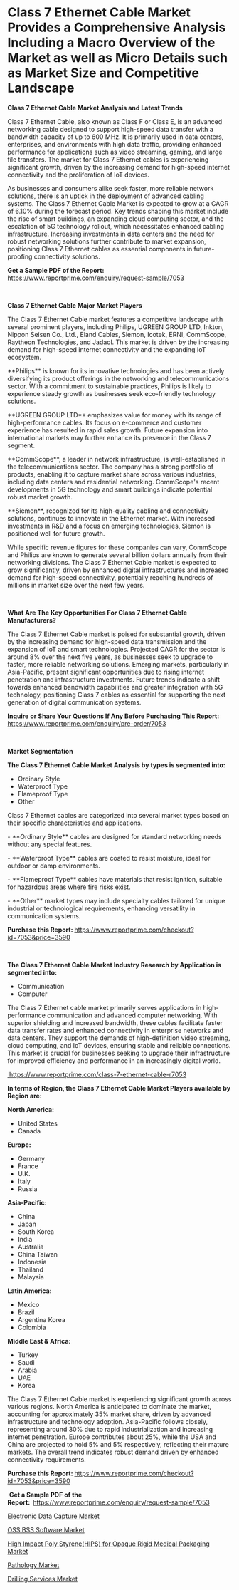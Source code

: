 <p><h1>Class 7 Ethernet Cable Market Provides a Comprehensive Analysis Including a Macro Overview of the Market as well as Micro Details such as Market Size and Competitive Landscape</h1></p><p><strong>Class 7 Ethernet Cable Market Analysis and Latest Trends</strong></p>
<p><p>Class 7 Ethernet Cable, also known as Class F or Class E, is an advanced networking cable designed to support high-speed data transfer with a bandwidth capacity of up to 600 MHz. It is primarily used in data centers, enterprises, and environments with high data traffic, providing enhanced performance for applications such as video streaming, gaming, and large file transfers. The market for Class 7 Ethernet cables is experiencing significant growth, driven by the increasing demand for high-speed internet connectivity and the proliferation of IoT devices. </p><p>As businesses and consumers alike seek faster, more reliable network solutions, there is an uptick in the deployment of advanced cabling systems. The Class 7 Ethernet Cable Market is expected to grow at a CAGR of 6.10% during the forecast period. Key trends shaping this market include the rise of smart buildings, an expanding cloud computing sector, and the escalation of 5G technology rollout, which necessitates enhanced cabling infrastructure. Increasing investments in data centers and the need for robust networking solutions further contribute to market expansion, positioning Class 7 Ethernet cables as essential components in future-proofing connectivity solutions.</p></p>
<p><strong>Get a Sample PDF of the Report:&nbsp;</strong> <a href="https://www.reportprime.com/enquiry/request-sample/7053">https://www.reportprime.com/enquiry/request-sample/7053</a></p>
<p>&nbsp;</p>
<p><strong>Class 7 Ethernet Cable Major Market Players</strong></p>
<p><p>The Class 7 Ethernet Cable market features a competitive landscape with several prominent players, including Philips, UGREEN GROUP LTD, Inkton, Nippon Seisen Co., Ltd., Eland Cables, Siemon, Icotek, ERNI, CommScope, Raytheon Technologies, and Jadaol. This market is driven by the increasing demand for high-speed internet connectivity and the expanding IoT ecosystem.</p><p>**Philips** is known for its innovative technologies and has been actively diversifying its product offerings in the networking and telecommunications sector. With a commitment to sustainable practices, Philips is likely to experience steady growth as businesses seek eco-friendly technology solutions.</p><p>**UGREEN GROUP LTD** emphasizes value for money with its range of high-performance cables. Its focus on e-commerce and customer experience has resulted in rapid sales growth. Future expansion into international markets may further enhance its presence in the Class 7 segment.</p><p>**CommScope**, a leader in network infrastructure, is well-established in the telecommunications sector. The company has a strong portfolio of products, enabling it to capture market share across various industries, including data centers and residential networking. CommScope's recent developments in 5G technology and smart buildings indicate potential robust market growth.</p><p>**Siemon**, recognized for its high-quality cabling and connectivity solutions, continues to innovate in the Ethernet market. With increased investments in R&D and a focus on emerging technologies, Siemon is positioned well for future growth.</p><p>While specific revenue figures for these companies can vary, CommScope and Philips are known to generate several billion dollars annually from their networking divisions. The Class 7 Ethernet Cable market is expected to grow significantly, driven by enhanced digital infrastructures and increased demand for high-speed connectivity, potentially reaching hundreds of millions in market size over the next few years.</p></p>
<p>&nbsp;</p>
<p><strong>What Are The Key Opportunities For Class 7 Ethernet Cable Manufacturers?</strong></p>
<p><p>The Class 7 Ethernet Cable market is poised for substantial growth, driven by the increasing demand for high-speed data transmission and the expansion of IoT and smart technologies. Projected CAGR for the sector is around 8% over the next five years, as businesses seek to upgrade to faster, more reliable networking solutions. Emerging markets, particularly in Asia-Pacific, present significant opportunities due to rising internet penetration and infrastructure investments. Future trends indicate a shift towards enhanced bandwidth capabilities and greater integration with 5G technology, positioning Class 7 cables as essential for supporting the next generation of digital communication systems.</p></p>
<p><strong>Inquire or Share Your Questions If Any Before Purchasing This Report:</strong> <a href="https://www.reportprime.com/enquiry/pre-order/7053">https://www.reportprime.com/enquiry/pre-order/7053</a></p>
<p>&nbsp;</p>
<p><strong>Market Segmentation</strong></p>
<p><strong>The Class 7 Ethernet Cable Market Analysis by types is segmented into:</strong></p>
<p><ul><li>Ordinary Style</li><li>Waterproof Type</li><li>Flameproof Type</li><li>Other</li></ul></p>
<p><p>Class 7 Ethernet cables are categorized into several market types based on their specific characteristics and applications. </p><p>- **Ordinary Style** cables are designed for standard networking needs without any special features.</p><p>- **Waterproof Type** cables are coated to resist moisture, ideal for outdoor or damp environments.</p><p>- **Flameproof Type** cables have materials that resist ignition, suitable for hazardous areas where fire risks exist.</p><p>- **Other** market types may include specialty cables tailored for unique industrial or technological requirements, enhancing versatility in communication systems.</p></p>
<p><strong>Purchase this Report:&nbsp;</strong><a href="https://www.reportprime.com/checkout?id=7053&price=3590">https://www.reportprime.com/checkout?id=7053&price=3590</a></p>
<p>&nbsp;</p>
<p><strong>The Class 7 Ethernet Cable Market Industry Research by Application is segmented into:</strong></p>
<p><ul><li>Communication</li><li>Computer</li></ul></p>
<p><p>The Class 7 Ethernet cable market primarily serves applications in high-performance communication and advanced computer networking. With superior shielding and increased bandwidth, these cables facilitate faster data transfer rates and enhanced connectivity in enterprise networks and data centers. They support the demands of high-definition video streaming, cloud computing, and IoT devices, ensuring stable and reliable connections. This market is crucial for businesses seeking to upgrade their infrastructure for improved efficiency and performance in an increasingly digital world.</p></p>
<p><a href="https://www.reportprime.com/class-7-ethernet-cable-r7053">&nbsp;https://www.reportprime.com/class-7-ethernet-cable-r7053</a></p>
<p><strong>In terms of Region, the Class 7 Ethernet Cable Market Players available by Region are:</strong></p>
<p>
    <p> <strong> North America: </strong>
        <ul>
            <li>United States</li>
            <li>Canada</li>
        </ul>
        </p> 
    <p> <strong> Europe: </strong>
        <ul>
            <li>Germany</li>
            <li>France</li>
            <li>U.K.</li>
            <li>Italy</li>
            <li>Russia</li>
        </ul>
        </p> 
    <p> <strong> Asia-Pacific: </strong>
        <ul>
            <li>China</li>
            <li>Japan</li>
            <li>South Korea</li>
            <li>India</li>
            <li>Australia</li>
            <li>China Taiwan</li>
            <li>Indonesia</li>
            <li>Thailand</li>
            <li>Malaysia</li>
        </ul>
        </p> 
    <p> <strong> Latin America: </strong>
        <ul>
            <li>Mexico</li>
            <li>Brazil</li>
            <li>Argentina Korea</li>
            <li>Colombia</li>
        </ul>
        </p> 
    <p> <strong> Middle East & Africa: </strong>
        <ul>
            <li>Turkey</li>
            <li>Saudi</li>
            <li>Arabia</li>
            <li>UAE</li>
            <li>Korea</li>
        </ul>
    </p>
    </p>
<p><p>The Class 7 Ethernet Cable market is experiencing significant growth across various regions. North America is anticipated to dominate the market, accounting for approximately 35% market share, driven by advanced infrastructure and technology adoption. Asia-Pacific follows closely, representing around 30% due to rapid industrialization and increasing internet penetration. Europe contributes about 25%, while the USA and China are projected to hold 5% and 5% respectively, reflecting their mature markets. The overall trend indicates robust demand driven by enhanced connectivity requirements.</p></p>
<p><strong>Purchase this Report: </strong><a href="https://www.reportprime.com/checkout?id=7053&price=3590">https://www.reportprime.com/checkout?id=7053&price=3590</a></p>
<p>&nbsp;<strong>Get a Sample PDF of the Report:&nbsp;&nbsp;</strong><a href="https://www.reportprime.com/enquiry/request-sample/7053">https://www.reportprime.com/enquiry/request-sample/7053</a></p>
<p><strong></strong></p>
<p><p><a href="https://medium.com/@joshavis90/electronic-data-capture-market-2024-2031-industry-insights-and-investment-opportunities-22c2749bea1f">Electronic Data Capture Market</a></p><p><a href="https://www.linkedin.com/pulse/oss-bss-software-market-segmentation-geographical-regions-forcast-zvksc?trackingId=0E8mglJQS56K8PQjY9Ycag%3D%3D">OSS BSS Software Market</a></p><p><a href="https://issuu.com/reportprime-2/docs/high-impact-poly-styrenehips-for-op_194d554c573651">High Impact Poly Styrene(HIPS) for Opaque Rigid Medical Packaging Market</a></p><p><a href="https://www.linkedin.com/pulse/pathology-market-investigation-industry-evolution-forecast-till-ch6kc?trackingId=k8YZH6PLS8WQaMcgp%2Bh5qg%3D%3D">Pathology Market</a></p><p><a href="https://medium.com/@joshavis90/insights-into-the-drilling-services-market-size-which-is-expanding-with-a-14-cagr-from-2024-2031-502bf16404d7">Drilling Services Market</a></p></p>